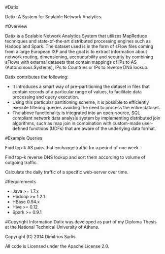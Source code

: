 #Datix

Datix: A System for Scalable Network Analytics

#Overview

Datix is a Scalable Network Analytics System that utilizes MapReduce techniques and state-of-the-art distributed processing engines such as Hadoop and Spark. The dataset used is in the form of sFlow files coming from a large European IXP and the goal is to extract information about network routing, dimensioning, accountability and security by combining sFlows with external datasets that contain mappings of IPs to AS (Autonomous Systems), IPs to Countries or IPs to reverse DNS lookup.

Datix contributes the following:
* It introduces a smart way of pre-partitioning the dataset in files that contain records of a particular range of values, to facilitate data processing and query execution.
* Using this particular partitioning scheme, it is possible to efficiently execute filtering queries avoiding the need to process the entire dataset.
* The above functionality is integrated into an open-source, SQL compliant network data analysis system by implementing distributed join algorithms, such as map join in combination with custom-made user-defined functions (UDFs) that are aware of the underlying data format.

#Example Queries

Find top-k AS pairs that exchange traffic for a period of one week.

Find top-k reverse DNS lookup and sort them according to volume of outgoing traffic.

Calculate the daily traffic of a specific web-server over time.

#Requirements

* Java >= 1.7.x
* Hadoop >= 1.2.1
* HBase 0.94.x
* Hive >= 0.12
* Spark >= 0.9.1

#Copyright Information
Datix was developed as part of my Diploma Thesis at the National Technical University of Athens.

Copyright (C) 2014 Dimitrios Sarlis

All code is Licensed under the Apache License 2.0.
